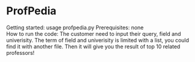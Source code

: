 # ProfPedia

Getting started: usage profpedia.py
Prerequisites: none  
How to run the code: The customer need to input their query, field and univerisity. The term of field and univerisity is limited with a list, you could find it with another file. Then it will give you the result of top 10 related professors!

